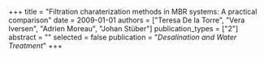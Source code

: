 +++
title = "Filtration charaterization methods in MBR systems: A practical comparison"
date = 2009-01-01
authors = ["Teresa De la Torre", "Vera Iversen", "Adrien Moreau", "Johan Stüber"]
publication_types = ["2"]
abstract = ""
selected = false
publication = "*Desalination and Water Treatment*"
+++

